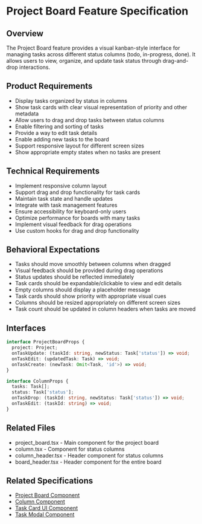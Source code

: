 # Project Board Feature Specification

## Overview
The Project Board feature provides a visual kanban-style interface for managing tasks across different status columns (todo, in-progress, done). It allows users to view, organize, and update task status through drag-and-drop interactions.

## Product Requirements
- Display tasks organized by status in columns
- Show task cards with clear visual representation of priority and other metadata
- Allow users to drag and drop tasks between status columns
- Enable filtering and sorting of tasks
- Provide a way to edit task details
- Enable adding new tasks to the board
- Support responsive layout for different screen sizes
- Show appropriate empty states when no tasks are present

## Technical Requirements
- Implement responsive column layout
- Support drag and drop functionality for task cards
- Maintain task state and handle updates
- Integrate with task management features
- Ensure accessibility for keyboard-only users
- Optimize performance for boards with many tasks
- Implement visual feedback for drag operations
- Use custom hooks for drag and drop functionality

## Behavioral Expectations
- Tasks should move smoothly between columns when dragged
- Visual feedback should be provided during drag operations
- Status updates should be reflected immediately
- Task cards should be expandable/clickable to view and edit details
- Empty columns should display a placeholder message
- Task cards should show priority with appropriate visual cues
- Columns should be resized appropriately on different screen sizes
- Task count should be updated in column headers when tasks are moved

## Interfaces
```typescript
interface ProjectBoardProps {
  project: Project;
  onTaskUpdate: (taskId: string, newStatus: Task['status']) => void;
  onTaskEdit: (updatedTask: Task) => void;
  onTaskCreate: (newTask: Omit<Task, 'id'>) => void;
}

interface ColumnProps {
  tasks: Task[];
  status: Task['status'];
  onTaskDrop: (taskId: string, newStatus: Task['status']) => void;
  onTaskEdit: (taskId: string) => void;
}
```

## Related Files
- project_board.tsx - Main component for the project board
- column.tsx - Component for status columns
- column_header.tsx - Header component for status columns
- board_header.tsx - Header component for the entire board

## Related Specifications
- [Project Board Component](./specs/project_board.tsx.spec.md)
- [Column Component](./specs/column.tsx.spec.md)
- [Task Card UI Component](../../ui/features/task_card/features.spec.md)
- [Task Modal Component](../../ui/features/task_modal/features.spec.md)
